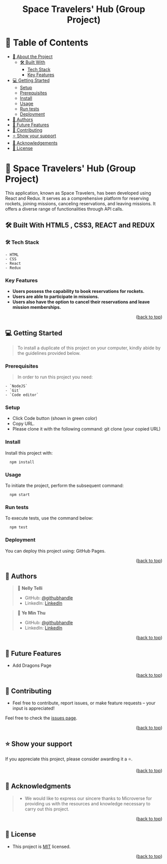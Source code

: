 <a name="readme-top"></a>

<div align="center">

  <h1><b>Space Travelers' Hub (Group Project)</b></h1>

</div>

<!-- TABLE OF CONTENTS -->

# 📗 Table of Contents

- [📖 About the Project](#about-project)
  - [🛠 Built With](#built-with)
    - [Tech Stack](#tech-stack)
    - [Key Features](#key-features)
    <!-- - [🚀 Live Demo ](#-live-demo-) -->
- [💻 Getting Started](#getting-started)
  - [Setup](#setup)
  - [Prerequisites](#prerequisites)
  - [Install](#install)
  - [Usage](#usage)
  - [Run tests](#run-tests)
  - [Deployment](#deployment)
- [👥 Authors](#authors)
- [🔭 Future Features](#future-features)
- [🤝 Contributing](#contributing)
- [⭐️ Show your support](#support)
- [🙏 Acknowledgements](#acknowledgements)
- [📝 License](#license)

<!-- PROJECT DESCRIPTION -->

# 📖 Space Travelers' Hub (Group Project) <a name="about-project"></a>

This application, known as Space Travelers, has been developed using React and Redux. It serves as a comprehensive platform for reserving rockets, joining missions, canceling reservations, and leaving missions. It offers a diverse range of functionalities through API calls.

## 🛠 Built With <a name="built-with">HTML5 , CSS3, REACT and REDUX</a>

### 🛠 Tech Stack <a name="tech-stack"></a>

    - HTML
    - CSS
    - React
    - Redux

<!-- Features -->

### Key Features <a name="key-features"></a>

- **Users possess the capability to book reservations for rockets.**
- **Users are able to participate in missions.**
- **Users also have the option to cancel their reservations and leave mission memberships.**

<p align="right">(<a href="#readme-top">back to top</a>)</p>

<!-- LIVE DEMO -->

<!-- ## 🚀 Live Demo <a name="live-demo"></a>

- [Live Demo Link]()

<p align="right">(<a href="#readme-top">back to top</a>)</p> -->

<!-- GETTING STARTED -->

## 💻 Getting Started <a name="getting-started"></a>

> To install a duplicate of this project on your computer, kindly abide by the guidelines provided below.

### Prerequisites

> In order to run this project you need:

    - `NodeJS`
    - `Git`
    - `Code editor`

### Setup

- Click Code button (shown in green color)
- Copy URL.
- Please clone it with the following command: git clone (your copied URL)

### Install

Install this project with:

```
  npm install
```

### Usage

To initiate the project, perform the subsequent command:

```
  npm start
```

### Run tests

To execute tests, use the command below:

```
  npm test
```

### Deployment

You can deploy this project using: GitHub Pages.

<p align="right">(<a href="#readme-top">back to top</a>)</p>

## 👥 Authors <a name="authors"></a>

> 👤 **Nelly Telli**
>
> - GitHub: [@githubhandle](https://github.com/lily4178993)
> - LinkedIn: [LinkedIn](https://www.linkedin.com/in/nelly-t-330414266/)

> 👤 **Ye Min Thu**
>
> - GitHub: [@githubhandle](https://github.com/mryeminthu)
> - LinkedIn: [LinkedIn](https://www.linkedin.com/in/ye-min-thu-76456a214/)

<p align="right">(<a href="#readme-top">back to top</a>)</p>

<!-- FUTURE FEATURES -->

## 🔭 Future Features <a name="future-features"></a>

- Add Dragons Page

<p align="right">(<a href="#readme-top">back to top</a>)</p>

<!-- CONTRIBUTING -->

## 🤝 Contributing <a name="contributing"></a>

 - Feel free to contribute, report issues, or make feature requests – your input is appreciated!

Feel free to check the [issues page](https://github.com/lily4178993/space-traveller/issues).

<p align="right">(<a href="#readme-top">back to top</a>)</p>

<!-- SUPPORT -->

## ⭐️ Show your support <a name="support"></a>

If you appreciate this project, please consider awarding it a ⭐️.

<p align="right">(<a href="#readme-top">back to top</a>)</p>

<!-- ACKNOWLEDGEMENTS -->

## 🙏 Acknowledgments <a name="acknowledgements"></a>

> - We would like to express our sincere thanks to Microverse for providing us with the resources and knowledge necessary to carry out this project.

<p align="right">(<a href="#readme-top">back to top</a>)</p>

<!-- LICENSE -->

## 📝 License <a name="license"></a>

- This project is [MIT](./LICENSE) licensed.

<p align="right">(<a href="#readme-top">back to top</a>)</p>
